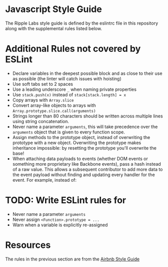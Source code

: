 # Javascript Style Guide

The Ripple Labs style guide is defined by the eslintrc file in this repository along with the supplemental rules listed below.

# Additional Rules not covered by ESLint
  - Declare variables in the deepest possible block and as close to their use as possible (the linter will catch issues with hoisting)
  - Use soft tabs set to 2 spaces
  - Use a leading underscore `_` when naming private properties
  - Use `stack.push(x)` instead of `stack[stack.length] = x`
  - Copy arrays with `Array.slice`
  - Convert array-like objects to arrays with `Array.prototype.slice.call(arguments)`
  - Strings longer than 80 characters should be written across multiple lines using string concatenation.
  - Never name a parameter `arguments`, this will take precedence over the `arguments` object that is given to every function scope.
  - Assign methods to the prototype object, instead of overwriting the prototype with a new object. Overwriting the prototype makes inheritance impossible: by resetting the prototype you'll overwrite the base!
  - When attaching data payloads to events (whether DOM events or something more proprietary like Backbone events), pass a hash instead of a raw value. This allows a subsequent contributor to add more data to the event payload without finding and updating every handler for the event. For example, instead of:

# TODO: Write ESLint rules for
  - Never name a parameter `arguments`
  - Never assign `<Function>.prototype = ...`
  - Warn when a variable is explicitly re-assigned

# Resources
The rules in the previous section are from the [Airbnb Style Guide](https://github.com/airbnb/javascript)
